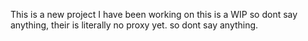 This is a new project I have been working on this is a WIP so dont say anything, their is literally no proxy yet. so dont say anything.
